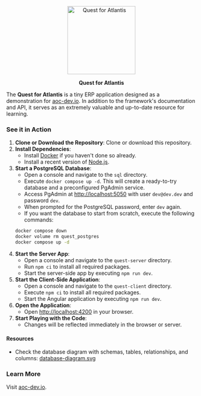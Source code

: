 <p align="center">
  <a href="https://quest.aoc-dev.io">
    <img width="180" src="https://github.com/atlantis-of-code/aoc-dev/assets/273590/349b9229-2fdf-4190-964a-a0aaa7701e96" alt="Quest for Atlantis">
  </a>
</p>

<p align="center">
  <strong>Quest for Atlantis</strong>
</p>

The **Quest for Atlantis** is a tiny ERP application designed as a demonstration for [aoc-dev.io](https://aoc-dev.io). In addition to the framework's documentation and API, it serves as an extremely valuable and up-to-date resource for learning.

### See it in Action

1. **Clone or Download the Repository**: Clone or download this repository.
2. **Install Dependencies**:
    - Install [Docker](https://docs.docker.com/desktop/) if you haven't done so already.
    - Install a recent version of [Node.js](https://nodejs.org).
3. **Start a PostgreSQL Database**:
    - Open a console and navigate to the `sql` directory.
    - Execute `docker compose up -d`. This will create a ready-to-try database and a preconfigured PgAdmin service.
    - Access PgAdmin at [http://localhost:5050](http://localhost:5050) with user `dev@dev.dev` and password `dev`.
    - When prompted for the PostgreSQL password, enter `dev` again. 
    - If you want the database to start from scratch, execute the following commands:
     ```sh
     docker compose down
     docker volume rm quest_postgres
     docker compose up -d
     ```
4. **Start the Server App**:
    - Open a console and navigate to the `quest-server` directory.
    - Run `npm ci` to install all required packages.
    - Start the server-side app by executing `npm run dev`.
5. **Start the Client-Side Application**:
    - Open a console and navigate to the `quest-client` directory.
    - Execute `npm ci` to install all required packages.
    - Start the Angular application by executing `npm run dev`.
6. **Open the Application**:
    - Open [http://localhost:4200](http://localhost:4200) in your browser.
7. **Start Playing with the Code**:
    - Changes will be reflected immediately in the browser or server.

#### Resources

- Check the database diagram with schemas, tables, relationships, and columns: [database-diagram.svg](resources/database-diagram.svg)

### Learn More

Visit [aoc-dev.io](https://aoc-dev.io).
